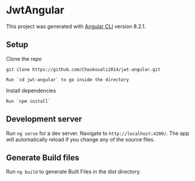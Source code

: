 # JwtAngular

This project was generated with [Angular CLI](https://github.com/angular/angular-cli) version 8.2.1.

## Setup

Clone the repo
```
git clone https://github.com/Choukouali2014/jwt-angular.git

Run `cd jwt-angular` to go inside the directory
```
Install dependencies
```
Run `npm install`

```

## Development server
Run `ng serve` for a dev server. Navigate to `http://localhost:4200/`. The app will automatically reload if you change any of the source files.

## Generate Build files
Run `ng build` to generate Built Files in the dist directory. 